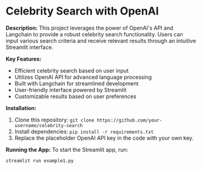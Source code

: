 # Celebrity Search with OpenAI

**Description:**
This project leverages the power of OpenAI's API and Langchain to provide a robust celebrity search functionality. Users can input various search criteria and receive relevant results through an intuitive Streamlit interface.

**Key Features:**
* Efficient celebrity search based on user input
* Utilizes OpenAI API for advanced language processing
* Built with Langchain for streamlined development
* User-friendly interface powered by Streamlit
* Customizable results based on user preferences

**Installation:**
1. Clone this repository: `git clone https://github.com/your-username/celebrity-search`
2. Install dependencies: `pip install -r requirements.txt`
3. Replace the placeholder OpenAI API key in the code with your own key.

**Running the App:**
To start the Streamlit app, run:
```bash
streamlit run example1.py
